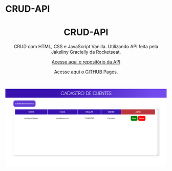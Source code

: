 # CRUD-API


 <h1 align="center">CRUD-API</h1>


 <p align="center">CRUD com HTML, CSS e JavaScript Vanilla. Utilizando API feita pela Jakeliny Gracielly da Rocketseat.</p>
 <p align="center"><a href="https://github.com/jakeliny/node-api-discover" target="_blank">Acesse aqui o repositório da API</a></p>
 <p align="center"><a href="https://marlleyck.github.io/CRUD-API/" target="_blank">Acesse aqui o GITHUB Pages.</a></p>

<br>

<p align="center"><img src="screenshots/screenshot.png" alt="screenshot"/></p>
